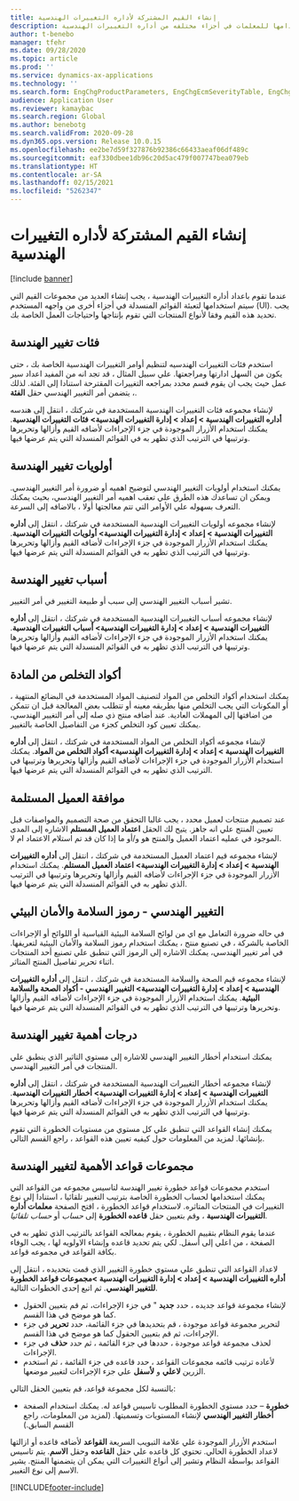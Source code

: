 ```yaml
---
title: إنشاء القيم المشتركة لأداره التغييرات الهندسية
description: يصف هذا الموضوع كيفيه إنشاء القيم الشائعة التي يتم استخدامها للمعلمات في أجزاء مختلفه من أداره التغييرات الهندسية.
author: t-benebo
manager: tfehr
ms.date: 09/28/2020
ms.topic: article
ms.prod: ''
ms.service: dynamics-ax-applications
ms.technology: ''
ms.search.form: EngChgProductParameters, EngChgEcmSeverityTable, EngChgEcmSeverityRuleSet, EngChgEcmSeverityLookup,EngChgEcmSeverityChart,EngChgEcmRequestSeverityChart,EngChgEcmPriorityTable, EngChgEcmPriorityLookup, EngChgEcmPriorityChart, EngChgEcmMaterialDisposition, EngChgEcmEH
audience: Application User
ms.reviewer: kamaybac
ms.search.region: Global
ms.author: benebotg
ms.search.validFrom: 2020-09-28
ms.dyn365.ops.version: Release 10.0.15
ms.openlocfilehash: ee2be7d59f327876b92386c66433aeaf06df489c
ms.sourcegitcommit: eaf330dbee1db96c20d5ac479f007747bea079eb
ms.translationtype: HT
ms.contentlocale: ar-SA
ms.lasthandoff: 02/15/2021
ms.locfileid: "5262347"
---
```

# <a name="establish-common-values-for-engineering-change-management"></a>إنشاء القيم المشتركة لأداره التغييرات الهندسية

[!include [banner](../includes/banner.md)]

عندما تقوم باعداد أداره التغييرات الهندسية ، يجب إنشاء العديد من مجموعات القيم التي سيتم استخدامها لتعبئة القوائم المنسدلة في أجزاء أخرى من واجهه المستخدم (UI). يجب تحديد هذه القيم وفقا لأنواع المنتجات التي تقوم بإنتاجها واحتياجات العمل الخاصة بك.

## <a name="engineering-change-categories"></a>فئات تغيير الهندسة

استخدم فئات التغييرات الهندسيه لتنظيم أوامر التغييرات الهندسية الخاصة بك ، حتى يكون من السهل ادارتها ومراجعتها. علي سبيل المثال ، قد تجد انه من المفيد اعداد سير عمل حيث يجب ان يقوم قسم محدد بمراجعه التغييرات المقترحة استنادا إلى الفئة. لذلك ، يتضمن أمر التغيير الهندسي حقل **الفئة**.

لإنشاء مجموعه فئات التغييرات الهندسية المستخدمة في شركتك ، انتقل إلى هندسه **أداره التغييرات الهندسية \> إعداد \> إدارة التغييرات الهندسية\> فئات التغييرات الهندسية**. يمكنك استخدام الأزرار الموجودة في جزء الإجراءات لأضافه القيم وأزالها وتحريرها وترتيبها في الترتيب الذي تظهر به في القوائم المنسدلة التي يتم عرضها فيها.

## <a name="engineering-change-priorities"></a>أولويات تغيير الهندسة

يمكنك استخدام أولويات التغيير الهندسي لتوضيح اهميه أو ضرورة أمر التغيير الهندسي. ويمكن ان تساعدك هذه الطرق علي تعقب اهميه أمر التغيير الهندسي، بحيث يمكنك التعرف بسهوله علي الأوامر التي تتم معالجتها أولا ، بالاضافه إلى السرعة.

لإنشاء مجموعه أولويات التغييرات الهندسية المستخدمة في شركتك ، انتقل إلى **أداره التغييرات الهندسية \> إعداد \> إدارة التغييرات الهندسية\> أولويات التغييرات الهندسية**. يمكنك استخدام الأزرار الموجودة في جزء الإجراءات لأضافه القيم وأزالها وتحريرها وترتيبها في الترتيب الذي تظهر به في القوائم المنسدلة التي يتم عرضها فيها.

## <a name="engineering-change-reasons"></a>أسباب تغيير الهندسة

تشير أسباب التغيير الهندسي إلى سبب أو طبيعة التغيير في أمر التغيير.

لإنشاء مجموعه أسباب التغييرات الهندسية المستخدمة في شركتك ، انتقل إلى **أداره التغييرات الهندسية \> إعداد \> إدارة التغييرات الهندسية\> أسباب التغييرات الهندسية**. يمكنك استخدام الأزرار الموجودة في جزء الإجراءات لأضافه القيم وأزالها وتحريرها وترتيبها في الترتيب الذي تظهر به في القوائم المنسدلة التي يتم عرضها فيها.

## <a name="material-disposal-codes"></a>أكواد التخلص من المادة

يمكنك استخدام أكواد التخلص من المواد لتصنيف المواد المستخدمة في البضائع المنتهية ، أو المكونات التي يجب التخلص منها بطريقه معينه أو تتطلب بعض المعالجة قبل ان تتمكن من اضافتها إلى المهملات العادية. عند أضافه منتج ذي صله إلى أمر التغيير الهندسي، يمكنك تعيين كود التخلص كجزء من التفاصيل الخاصة بالتغيير.

لإنشاء مجموعه أكواد التخلص من المواد المستخدمة في شركتك ، انتقل إلى **أداره التغييرات الهندسية \> إعداد \> إدارة التغييرات الهندسية\> أكواد التخلص من المواد**. يمكنك استخدام الأزرار الموجودة في جزء الإجراءات لأضافه القيم وأزالها وتحريرها وترتيبها في الترتيب الذي تظهر به في القوائم المنسدلة التي يتم عرضها فيها.

## <a name="received-customer-approval"></a>موافقة العميل المستلمة

عند تصميم منتجات لعميل محدد ، يجب غالبا التحقق من صحة التصميم والمواصفات قبل تعيين المنتج علي انه جاهز. يتيح لك الحقل **اعتماد العميل المستلم** الاشاره إلى المدى الموجود في عمليه اعتماد العميل والمنتج هو و/أو ما إذا كان قد تم استلام الاعتماد ام لا.

لإنشاء مجموعه قيم اعتماد العميل المستخدمة في شركتك ، انتقل إلى **أداره التغييرات الهندسية \> إعداد \> إدارة التغييرات الهندسية\> اعتماد العميل المستلم**. يمكنك استخدام الأزرار الموجودة في جزء الإجراءات لأضافه القيم وأزالها وتحريرها وترتيبها في الترتيب الذي تظهر به في القوائم المنسدلة التي يتم عرضها فيها.

## <a name="engineering-change--environmental-health-and-safety-codes"></a>التغيير الهندسي - رموز السلامة والأمان البيئي

في حاله ضرورة التعامل مع اي من لوائح السلامة البيئية القياسية أو اللوائح أو الإجراءات الخاصة بالشركة ، في تصنيع منتج ، يمكنك استخدام رموز السلامة والأمان البيئية لتعريفها. في أمر تغيير الهندسي، يمكنك الاشاره إلى الرموز التي تنطبق علي تصنيع أحد المنتجات اثناء تحرير تفاصيل المنتج المتاثر.

لإنشاء مجموعه قيم الصحة والسلامة المستخدمة في شركتك ، انتقل إلى **أداره التغييرات الهندسية \> إعداد \> إدارة التغييرات الهندسية\> التغيير الهندسي - أكواد الصحة والسلامة البيئية**. يمكنك استخدام الأزرار الموجودة في جزء الإجراءات لأضافه القيم وأزالها وتحريرها وترتيبها في الترتيب الذي تظهر به في القوائم المنسدلة التي يتم عرضها فيها.

## <a name="engineering-change-severities"></a>درجات أهمية تغيير الهندسة

يمكنك استخدام أخطار التغيير الهندسي للاشاره إلى مستوي التاثير الذي ينطبق علي المنتجات في أمر التغيير الهندسي.

لإنشاء مجموعه أخطار التغييرات الهندسية المستخدمة في شركتك ، انتقل إلى **أداره التغييرات الهندسية \> إعداد \> إدارة التغييرات الهندسية\> أخطار التغييرات الهندسية**. يمكنك استخدام الأزرار الموجودة في جزء الإجراءات لأضافه القيم وأزالها وتحريرها وترتيبها في الترتيب الذي تظهر به في القوائم المنسدلة التي يتم عرضها فيها.

يمكنك إنشاء القواعد التي تنطبق علي كل مستوي من مستويات الخطورة التي تقوم بإنشائها. لمزيد من المعلومات حول كيفيه تعيين هذه القواعد ، راجع القسم التالي.

## <a name="engineering-change-severity-rule-sets"></a>مجموعات قواعد الأهمية لتغيير الهندسة

استخدم مجموعات قواعد خطورة تغيير الهندسة لتاسيس مجموعه من القواعد التي يمكنك استخدامها لحساب الخطورة الخاصة بترتيب التغيير تلقائيا ، استنادا إلى نوع التغييرات في المنتجات المتاثره. لاستخدام قواعد الخطورة ، افتح الصفحة **معلمات أداره التغييرات الهندسية** ، وقم بتعيين حقل **قاعده الخطورة** إلى *حساب* أو *حساب تلقائيا*.

عندما يقوم النظام بتقييم الخطورة ، يقوم بمعالجه القواعد بالترتيب الذي تظهر به في الصفحة ، من اعلي إلى أسفل. لكي يتم تحديد قاعده وإنشاء الاولويه لها ، يجب الوفاء بكافة القواعد في مجموعه قواعد.

لاعداد القواعد التي تنطبق علي مستوي خطورة التغيير الذي قمت بتحديده ، انتقل إلى **أداره التغييرات الهندسية \> إعداد \> إدارة التغييرات الهندسية \>مجموعات قواعد الخطورة للتغيير الهندسي**. ثم اتبع إحدى الخطوات التالية.

- لإنشاء مجموعة قواعد جديده ، حدد **جديد** " في جزء الإجراءات، ثم قم بتعيين الحقول كما هو موضح في هذا القسم.
- لتحرير مجموعة قواعد موجودة ، قم بتحديدها في جزء القائمة، حدد **تحرير** في جزء الإجراءات، ثم قم بتعيين الحقول كما هو موضح في هذا القسم.
- لحذف مجموعة قواعد موجودة ، حددها في جزء القائمة ، ثم حدد **حذف** في جزء الإجراءات.
- لأعاده ترتيب قائمه مجموعات القواعد ، حدد قاعده في جزء القائمة ، ثم استخدم الزرين **لاعلي** و **لأسفل** علي جزء الإجراءات لتغيير موضعها.

بالنسبة لكل مجموعة قواعد، قم بتعيين الحقل التالي:

- **خطورة** – حدد مستوي الخطورة المطلوب تاسيس قواعد له. يمكنك استخدام الصفحة **أخطار التغيير الهندسي** لإنشاء المستويات وتسميتها. (لمزيد من المعلومات، راجع القسم السابق.)

استخدم الأزرار الموجودة علي علامة التبويب السريعة **القواعد** لأضافه قاعده أو ازالتها لاعداد الخطورة الحالي. تحتوي كل قاعده علي حقل **القاعده** وحقل **الاسم**. يتم تاسيس القواعد بواسطة النظام وتشير إلى أنواع التغييرات التي يمكن ان يتضمنها المنتج. يشير الاسم إلى نوع التغيير.


[!INCLUDE[footer-include](../../includes/footer-banner.md)]